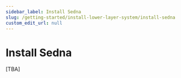 ```yaml
---
sidebar_label: Install Sedna
slug: /getting-started/install-lower-layer-system/install-sedna
custom_edit_url: null
---
```


# Install Sedna

[TBA]

